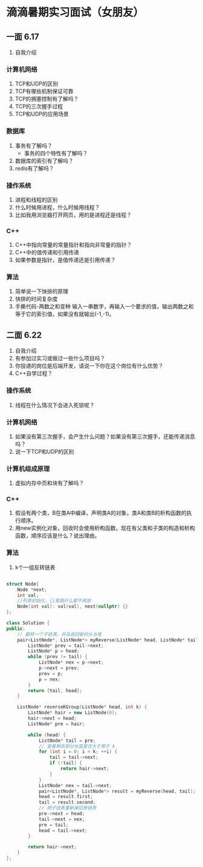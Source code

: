 # 滴滴暑期实习面试（女朋友）

## 一面 6.17

1. 自我介绍

### 计算机网络
1. TCP和UDP的区别
2. TCP有哪些机制保证可靠
3. TCP的拥塞控制有了解吗？
4. TCP的三次握手过程
5. TCP和UDP的应用场景

### 数据库
1. 事务有了解吗？
    - 事务的四个特性有了解吗？
2. 数据库的索引有了解吗？
3. redis有了解吗？

### 操作系统
1. 进程和线程的区别
2. 什么时候用进程，什么时候用线程？
3. 比如我用浏览器打开网页，用的是进程还是线程？

### C++
1. C++中指向常量的常量指针和指向非常量的指针？
2. C++中的值传递和引用传递
3. 如果参数是指针，是值传递还是引用传递？

### 算法
1. 简单说一下快排的原理
2. 快排的时间复杂度
3. 手撕代码-两数之和变种
输入一串数字，再输入一个要求的值，输出两数之和等于它的索引值，如果没有就输出(-1,-1)。


## 二面 6.22

1. 自我介绍
2. 有参加过实习或做过一些什么项目吗？
3. 你投递的岗位是后端开发，请说一下你在这个岗位有什么优势？
4. C++自学过程？

### 操作系统
1. 线程在什么情况下会进入死锁呢？

### 计算机网络
1. 如果没有第三次握手，会产生什么问题？如果没有第三次握手，还能传递消息吗？
2. 说一下TCP和UDP的区别

### 计算机组成原理
1. 虚拟内存中页和块有了解吗？

### C++
1. 假设有两个类，B在类A中编译，声明类A的对象，类A和类B的析构函数的执行顺序。
2. 用new实例化对象，回收时会使用析构函数。现在有父类和子类的构造和析构函数，顺序应该是什么？说出理由。

### 算法
1. k个一组反转链表
```c++

struct Node{
    Node *next;
    int val;
    //列表初始化，{}里面什么都不用放
    Node(int val): val(val), next(nullptr) {}
};

class Solution {
public:
    // 翻转一个子链表，并且返回新的头与尾
    pair<ListNode*, ListNode*> myReverse(ListNode* head, ListNode* tail) {
        ListNode* prev = tail->next;
        ListNode* p = head;
        while (prev != tail) {
            ListNode* nex = p->next;
            p->next = prev;
            prev = p;
            p = nex;
        }
        return {tail, head};
    }

    ListNode* reverseKGroup(ListNode* head, int k) {
        ListNode* hair = new ListNode(0);
        hair->next = head;
        ListNode* pre = hair;

        while (head) {
            ListNode* tail = pre;
            // 查看剩余部分长度是否大于等于 k
            for (int i = 0; i < k; ++i) {
                tail = tail->next;
                if (!tail) {
                    return hair->next;
                }
            }
            ListNode* nex = tail->next;
            pair<ListNode*, ListNode*> result = myReverse(head, tail);
            head = result.first;
            tail = result.second;
            // 把子链表重新接回原链表
            pre->next = head;
            tail->next = nex;
            pre = tail;
            head = tail->next;
        }

        return hair->next;
    }
};
```